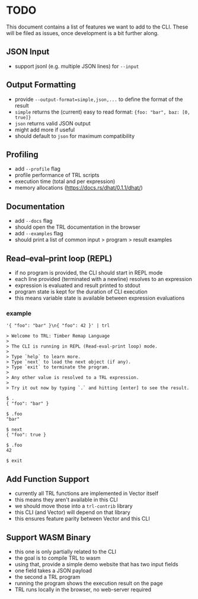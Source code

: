 # TODO

This document contains a list of features we want to add to the CLI. These will
be filed as issues, once development is a bit further along.

## JSON Input

- support jsonl (e.g. multiple JSON lines) for `--input`

## Output Formatting

- provide `--output-format=simple,json,...` to define the format of the result
- `simple` returns the (current) easy to read format: `{foo: "bar", baz: [0, true]}`
- `json` returns valid JSON output
- might add more if useful
- should default to `json` for maximum compatibility

## Profiling

- add `--profile` flag
- profile performance of TRL scripts
- execution time (total and per expression)
- memory allocations (<https://docs.rs/dhat/0.1.1/dhat/>)

## Documentation

- add `--docs` flag
- should open the TRL documentation in the browser
- add `--examples` flag
- should print a list of common input > program > result examples

## Read–eval–print loop (REPL)

- if no program is provided, the CLI should start in REPL mode
- each line provided (terminated with a newline) resolves to an expression
- expression is evaluated and result printed to stdout
- program state is kept for the duration of CLI execution
- this means variable state is available between expression evaluations

### example

```text
'{ "foo": "bar" }\n{ "foo": 42 }' | trl

> Welcome to TRL: Timber Remap Language
>
> The CLI is running in REPL (Read-eval-print loop) mode.
>
> Type `help` to learn more.
> Type `next` to load the next object (if any).
> Type `exit` to terminate the program.
>
> Any other value is resolved to a TRL expression.
>
> Try it out now by typing `.` and hitting [enter] to see the result.

$ .
{ "foo": "bar" }

$ .foo
"bar"

$ next
{ "foo": true }

$ .foo
42

$ exit
```

## Add Function Support

- currently all TRL functions are implemented in Vector itself
- this means they aren't available in this CLI
- we should move those into a `trl-contrib` library
- this CLI (and Vector) will depend on that library
- this ensures feature parity between Vector and this CLI

## Support WASM Binary

- this one is only partially related to the CLI
- the goal is to compile TRL to wasm
- using that, provide a simple demo website that has two input fields
- one field takes a JSON payload
- the second a TRL program
- running the program shows the execution result on the page
- TRL runs locally in the browser, no web-server required
